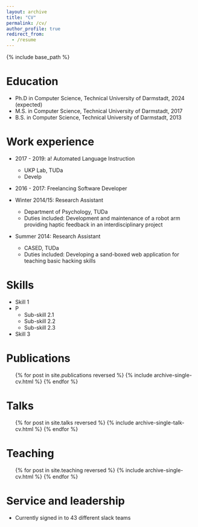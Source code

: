 ```yaml
---
layout: archive
title: "CV"
permalink: /cv/
author_profile: true
redirect_from:
  - /resume
---
```


{% include base_path %}

Education
======
* Ph.D in Computer Science, Technical University of Darmstadt, 2024 (expected)
* M.S. in Computer Science, Technical University of Darmstadt, 2017
* B.S. in Computer Science, Technical University of Darmstadt, 2013

Work experience
======



* 2017 - 2019: a! Automated Language Instruction
  * UKP Lab, TUDa
  * Develp

* 2016 - 2017: Freelancing Software Developer
  
* Winter 2014/15: Research Assistant
  * Department of Psychology, TUDa
  * Duties included: Development and maintenance of a robot arm providing haptic feedback in an interdisciplinary project

* Summer 2014: Research Assistant
  * CASED, TUDa
  * Duties included: Developing a sand-boxed web application for teaching basic hacking skills
  
Skills
======
* Skill 1
* P
  * Sub-skill 2.1
  * Sub-skill 2.2
  * Sub-skill 2.3
* Skill 3

Publications
======
  <ul>{% for post in site.publications reversed %}
    {% include archive-single-cv.html %}
  {% endfor %}</ul>
  
Talks
======
  <ul>{% for post in site.talks reversed %}
    {% include archive-single-talk-cv.html  %}
  {% endfor %}</ul>
  
Teaching
======
  <ul>{% for post in site.teaching reversed %}
    {% include archive-single-cv.html %}
  {% endfor %}</ul>
  
Service and leadership
======
* Currently signed in to 43 different slack teams
